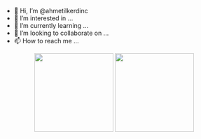 - 👋 Hi, I’m @ahmetilkerdinc
- 👀 I’m interested in ...
- 🌱 I’m currently learning ...
- 💞️ I’m looking to collaborate on ...
- 📫 How to reach me ...

<p align="center">
      <img height="180em" src="https://github-readme-stats.vercel.app/api?username=ahmetilkerdinc&theme=dark&show_icons=true&count_private=true)"/>
      <img height="180em" src="https://github-readme-stats-eight-theta.vercel.app/api/top-langs/?username=ahmetilkerdinc&layout=compact&langs_count=8&theme=dark"/>
</p>

